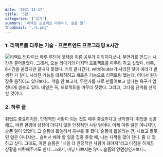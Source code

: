 ```yaml
---
date: '2021-11-17'
title: '5일'
categories: ['일기']
summary: '리액트 프로젝트 마무리?, 슬픈 일'
thumbnail: './5.png'
---
```


### 1. 리액트를 다루는 기술 - 프론트엔드 프로그래밍 8시간

![리액트 딥다이브](https://ifh.cc/g/CwphrD.jpg '리액트 딥다이브')
하루 루틴에 코테랑 이론 공부가 끼워지다보니, 무언가를 만드는 시간은 줄어들었다. 그래서, 오늘 리다기의 마지막 프로젝트를 마무리 하고 싶었다.
비록, 8시간을 쏟았지만 끝내지 못했다. 거의 끝나간다. withRouter가 사라진 탓에 에러가 발생한 거 같다. 사라진 기능을 대체하려고 새로운 기능으로 리팩토링 했는데, 어디서 뭔가 잘못 움직이고 있나보다...
책을 안 보고서, 무언가를 새로 만들어보고 싶다는 욕구가 엄청나게 샘솟고 있다. 내일은 꼭, 프로젝트를 마무리 짓겠다. 그리고, 그다음 단계를 선택할 것이다.

### 2. 하루 끝

취업도 중요하지만, 안정적인 사람이 되는 것도 매우 중요하다고 생각한다. 취업을 성공해도, 바뀐 환경에 성장이 더디지 않을 안정적인 사람 말이다. 어제 아픈 일은 아니지만, 슬픈 일이 있었다. 그 슬픔에 휩쓸려서 공부를 못 했다. 슬픔에 휩쓸리는 건, 나쁘고 잘못된 일은 아니지만... 슬퍼서 해야 할 일을 집중 못할 때, 나는 자책을 많이 한다. 좀 더 잘하고 싶다. 그래도, 이런 슬픔은 "내일 더 안정적인 사람이 돼야지"라고 다짐을 하게끔 상황을 마련해주기도 한다. 그래서, 마냥 나쁘지는 않다. 슬픔의 양면성인가보다..

